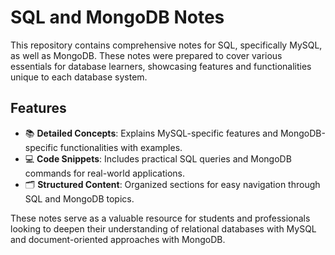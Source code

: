 # SQL and MongoDB Notes

This repository contains comprehensive notes for SQL, specifically MySQL, as well as MongoDB. These notes were prepared to cover various essentials for database learners, showcasing features and functionalities unique to each database system.

## Features
- 📚 **Detailed Concepts**: Explains MySQL-specific features and MongoDB-specific functionalities with examples.
- 💻 **Code Snippets**: Includes practical SQL queries and MongoDB commands for real-world applications.
- 🗂️ **Structured Content**: Organized sections for easy navigation through SQL and MongoDB topics.

These notes serve as a valuable resource for students and professionals looking to deepen their understanding of relational databases with MySQL and document-oriented approaches with MongoDB.


